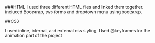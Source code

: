 ###HTML
I used three different HTML files and linked them together. 
Included Bootstrap, two forms and dropdown menu using bootstrap. 

##CSS

I used inline, internal, and external css styling,
Used @keyframes for the animation part of the project 
